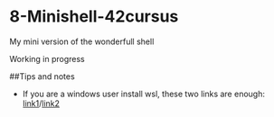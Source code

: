# 8-Minishell-42cursus
My mini version of the wonderfull shell

Working in progress

##Tips and notes
 - If you are a windows user install wsl, these two links are enough: [link1](https://www.youtube.com/watch?v=o1_E4PBl30s)/[link2](https://www.youtube.com/watch?v=Adnx9ujC_Xk)
